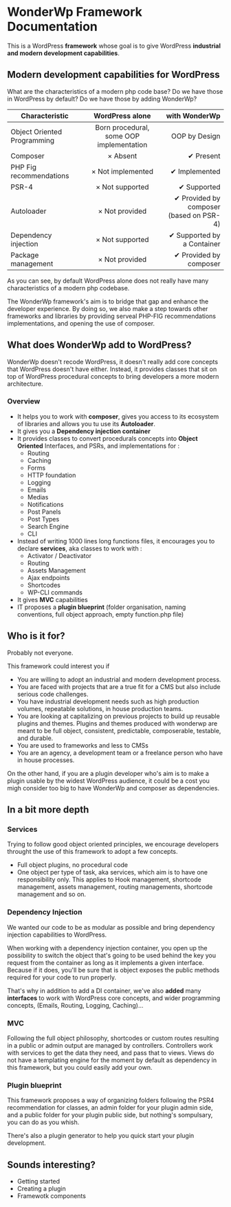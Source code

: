 # WonderWp Framework Documentation

This is a WordPress **framework** whose goal is to give WordPress **industrial and modern development capabilities**.

## Modern development capabilities for WordPress

What are the characteristics of a modern php code base? Do we have those in WordPress by default? Do we have those by adding WonderWp?

| Characteristic        		| WordPress alone           | with WonderWp  |
| ------------- 					|:-------------:      | -----:|
| Object Oriented Programming | Born procedural, some OOP implementation | OOP by Design |
| Composer | &times; Absent      |    ✔ Present |
| PHP Fig recommendations | &times; Not implemented      |    ✔ Implemented |
| PSR-4      | &times; Not supported      |   ✔ Supported |
| Autoloader | &times; Not provided      |    ✔ Provided by composer <br /> (based on PSR-4) |
| Dependency injection      | &times; Not supported      |   ✔ Supported by a Container |
| Package management | &times; Not provided      |    ✔ Provided by composer |

As you can see, by default WordPress alone does not really have many characteristics of a modern php codebase. 

The WonderWp framework's aim is to bridge that gap and enhance the developer experience. By doing so, we also make a step towards other frameworks and libraries by providing serveal PHP-FIG recommendations implementations, and opening the use of composer.

## What does WonderWp add to WordPress?

WonderWp doesn't recode WordPress, it doesn't really add core concepts that WordPress doesn't have either. Instead, it provides classes that sit on top of WordPress procedural concepts to bring developers a more modern architecture.

### Overview

- It helps you to work with **composer**, gives you access to its ecosystem of libraries and allows you tu use its **Autoloader**.
- It gives you a **Dependency injection container**
- It provides classes to convert procedurals concepts into **Object Oriented** Interfaces, and PSRs, and implementations for :
	- Routing
	- Caching
	- Forms
	- HTTP foundation
	- Logging
	- Emails
	- Medias
	- Notifications
	- Post Panels
	- Post Types
	- Search Engine
	- CLI
- Instead of writing 1000 lines long functions files, it encourages you to declare **services**, aka classes to work with :
	- Activator / Deactivator
	- Routing
	- Assets Management
	- Ajax endpoints
	- Shortcodes
	- WP-CLI commands
- It gives **MVC** capabilities
- IT proposes a **plugin blueprint** (folder organisation, naming conventions, full object approach, empty function.php file) 

## Who is it for?

Probably not everyone.

This framework could interest you if

- You are willing to adopt an industrial and modern development process.
- You are faced with projects that are a true fit for a CMS but also include serious code challenges.
- You have industrial development needs such as high production volumes, repeatable solutions, in house production teams. 
- You are looking at capitalizing on previous projects to build up reusable plugins and themes. Plugins and themes produced with wonderwp are meant to be full object, consistent, predictable, composerable, testable, and durable.
- You are used to frameworks and less to CMSs
- You are an agency, a development team or a freelance person who have in house processes.

On the other hand, if you are a plugin developer who's aim is to make a plugin usable by the widest WordPress audience, it could be a cost you migh consider too big to have WonderWp and composer as dependencies.

## In a bit more depth

<!-- #### Composer

We wanted to make sure our WonderWp based work could play well with composer. This framework is therefore on packagist here : [https://packagist.org/packages/wonderwp/framework]()

You can install it like this:

```
composer require wonderwp/wonderwp
```

For the moment, the framework is only installable via composer but we've planned to release a plugin version as well in the future.

For a composer based WordPress architecture, we recommend [https://roots.io/bedrock/]().

Composer also embarks an autoloader to avoid the need for requiring files everywhere in your plugins. The framework encourages you to follow the PSR4 recommendation and to interact with the autoloader. -->

### Services 

Trying to follow good object oriented principles, we encourage developers throught the use of this framework to adopt a few concepts.

- Full object plugins, no procedural code
- One object per type of task, aka services, which aim is to have one responsibility only. This applies to Hook management, shortcode management, assets management, routing managements, shortcode management and so on.

### Dependency Injection

We wanted our code to be as modular as possible and bring dependency injection capabilities to WordPress.

When working with a dependency injection container, you open up the possibility to switch the object that's going to be used behind the key you request from the container as long as it implements a given interface. Because if it does, you'll be sure that is object exposes the public methods required for your code to run properly.

That's why in addition to add a DI container, we've also **added** many **interfaces** to work with WordPress core concepts, and wider programming concepts, (Emails, Routing, Logging, Caching)...

### MVC

Following the full object philosophy, shortcodes or custom routes resulting in a public or admin output are managed by controllers. Controllers work with services to get the data they need, and pass that to views. Views do not have a templating engine for the moment by default as dependency in this framework, but you could easily add your own. 

### Plugin blueprint

This framework proposes a way of organizing folders following the PSR4 recommendation for classes, an admin folder for your plugin admin side, and a public folder for your plugin public side, but nothing's sompulsary, you can do as you whish.

There's also a plugin generator to help you quick start your plugin development.

## Sounds interesting?

- Getting started
- Creating a plugin
- Framewotk components

